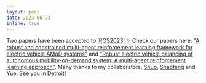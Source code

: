 ```yaml
---
layout: post
date: 2023-06-23
inline: true
---
```


Two papers have been accepted to [IROS2023](https://ieee-iros.org)! :sparkles: Check our papers here: ["A robust and constrained multi-agent reinforcement learning framework for electric vehicle AMoD systems"](https://arxiv.org/pdf/2209.08230.pdf) and ["Robust electric vehicle balancing of autonomous mobility-on-demand system: A multi-agent reinforcement learning approach"](https://arxiv.org/pdf/2307.16228.pdf). Many thanks to my collaborators, [Shuo](https://hanshuo.people.uic.edu/site/), [Shaofeng](https://sites.google.com/view/szou/home) and [Yue](https://sites.google.com/view/ywangub). See you in Detroit!
